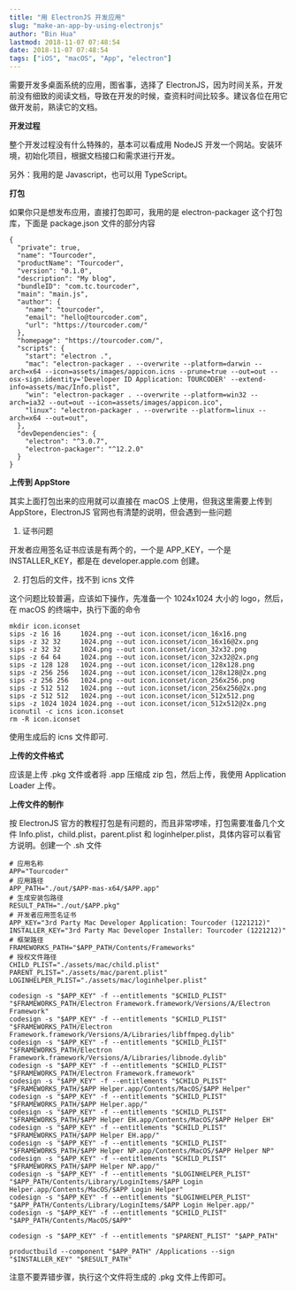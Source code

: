 ```yaml
---
title: "用 ElectronJS 开发应用"
slug: "make-an-app-by-using-electronjs"
author: "Bin Hua"
lastmod: 2018-11-07 07:48:54
date: 2018-11-07 07:48:54
tags: ["iOS", "macOS", "App", "electron"]
---
```


需要开发多桌面系统的应用，图省事，选择了 ElectronJS，因为时间关系，开发前没有细致的阅读文档，导致在开发的时候，查资料时间比较多。建议各位在用它做开发前，熟读它的文档。

**开发过程**

整个开发过程没有什么特殊的，基本可以看成用 NodeJS 开发一个网站。安装环境，初始化项目，根据文档接口和需求进行开发。

另外：我用的是 Javascript，也可以用 TypeScript。

**打包**

如果你只是想发布应用，直接打包即可，我用的是 electron-packager 这个打包库，下面是 package.json 文件的部分内容

```
{
  "private": true,
  "name": "Tourcoder",
  "productName": "Tourcoder",
  "version": "0.1.0",
  "description": "My blog",
  "bundleID": "com.tc.tourcoder",
  "main": "main.js",
  "author": {
    "name": "tourcoder",
    "email": "hello@tourcoder.com",
    "url": "https://tourcoder.com/"
  },
  "homepage": "https://tourcoder.com/",
  "scripts": {
    "start": "electron .",
    "mac": "electron-packager . --overwrite --platform=darwin --arch=x64 --icon=assets/images/appicon.icns --prune=true --out=out --osx-sign.identity='Developer ID Application: TOURCODER' --extend-info=assets/mac/Info.plist",
    "win": "electron-packager . --overwrite --platform=win32 --arch=ia32 --out=out --icon=assets/images/appicon.ico",
    "linux": "electron-packager . --overwrite --platform=linux --arch=x64 --out=out",
  },
  "devDependencies": {
    "electron": "^3.0.7",
    "electron-packager": "^12.2.0"
  }
}
```

**上传到 AppStore**

其实上面打包出来的应用就可以直接在 macOS 上使用，但我这里需要上传到 AppStore，ElectronJS 官网也有清楚的说明，但会遇到一些问题

1. 证书问题

开发者应用签名证书应该是有两个的，一个是 APP_KEY，一个是 INSTALLER_KEY，都是在 developer.apple.com 创建。

2. 打包后的文件，找不到 icns 文件

这个问题比较普遍，应该如下操作，先准备一个 1024x1024 大小的 logo，然后，在 macOS 的终端中，执行下面的命令

```
mkdir icon.iconset
sips -z 16 16     1024.png --out icon.iconset/icon_16x16.png
sips -z 32 32     1024.png --out icon.iconset/icon_16x16@2x.png
sips -z 32 32     1024.png --out icon.iconset/icon_32x32.png
sips -z 64 64     1024.png --out icon.iconset/icon_32x32@2x.png
sips -z 128 128   1024.png --out icon.iconset/icon_128x128.png
sips -z 256 256   1024.png --out icon.iconset/icon_128x128@2x.png
sips -z 256 256   1024.png --out icon.iconset/icon_256x256.png
sips -z 512 512   1024.png --out icon.iconset/icon_256x256@2x.png
sips -z 512 512   1024.png --out icon.iconset/icon_512x512.png
sips -z 1024 1024 1024.png --out icon.iconset/icon_512x512@2x.png
iconutil -c icns icon.iconset
rm -R icon.iconset
```

使用生成后的 icns 文件即可.

**上传的文件格式**

应该是上传 .pkg 文件或者将 .app 压缩成 zip 包，然后上传，我使用 Application Loader 上传。

**上传文件的制作**

按 ElectronJS 官方的教程打包是有问题的，而且非常啰嗦，打包需要准备几个文件 Info.plist，child.plist，parent.plist 和 loginhelper.plist，具体内容可以看官方说明。创建一个 .sh 文件

```
# 应用名称
APP="Tourcoder"
# 应用路径
APP_PATH="./out/$APP-mas-x64/$APP.app"
# 生成安装包路径
RESULT_PATH="./out/$APP.pkg"
# 开发者应用签名证书
APP_KEY="3rd Party Mac Developer Application: Tourcoder (1221212)"
INSTALLER_KEY="3rd Party Mac Developer Installer: Tourcoder (1221212)"
# 框架路径
FRAMEWORKS_PATH="$APP_PATH/Contents/Frameworks"
# 授权文件路径
CHILD_PLIST="./assets/mac/child.plist"
PARENT_PLIST="./assets/mac/parent.plist"
LOGINHELPER_PLIST="./assets/mac/loginhelper.plist"

codesign -s "$APP_KEY" -f --entitlements "$CHILD_PLIST" "$FRAMEWORKS_PATH/Electron Framework.framework/Versions/A/Electron Framework"
codesign -s "$APP_KEY" -f --entitlements "$CHILD_PLIST" "$FRAMEWORKS_PATH/Electron Framework.framework/Versions/A/Libraries/libffmpeg.dylib"
codesign -s "$APP_KEY" -f --entitlements "$CHILD_PLIST" "$FRAMEWORKS_PATH/Electron Framework.framework/Versions/A/Libraries/libnode.dylib"
codesign -s "$APP_KEY" -f --entitlements "$CHILD_PLIST" "$FRAMEWORKS_PATH/Electron Framework.framework"
codesign -s "$APP_KEY" -f --entitlements "$CHILD_PLIST" "$FRAMEWORKS_PATH/$APP Helper.app/Contents/MacOS/$APP Helper"
codesign -s "$APP_KEY" -f --entitlements "$CHILD_PLIST" "$FRAMEWORKS_PATH/$APP Helper.app/"
codesign -s "$APP_KEY" -f --entitlements "$CHILD_PLIST" "$FRAMEWORKS_PATH/$APP Helper EH.app/Contents/MacOS/$APP Helper EH"
codesign -s "$APP_KEY" -f --entitlements "$CHILD_PLIST" "$FRAMEWORKS_PATH/$APP Helper EH.app/"
codesign -s "$APP_KEY" -f --entitlements "$CHILD_PLIST" "$FRAMEWORKS_PATH/$APP Helper NP.app/Contents/MacOS/$APP Helper NP"
codesign -s "$APP_KEY" -f --entitlements "$CHILD_PLIST" "$FRAMEWORKS_PATH/$APP Helper NP.app/"
codesign -s "$APP_KEY" -f --entitlements "$LOGINHELPER_PLIST" "$APP_PATH/Contents/Library/LoginItems/$APP Login Helper.app/Contents/MacOS/$APP Login Helper"
codesign -s "$APP_KEY" -f --entitlements "$LOGINHELPER_PLIST" "$APP_PATH/Contents/Library/LoginItems/$APP Login Helper.app/"
codesign -s "$APP_KEY" -f --entitlements "$CHILD_PLIST" "$APP_PATH/Contents/MacOS/$APP"

codesign -s "$APP_KEY" -f --entitlements "$PARENT_PLIST" "$APP_PATH"

productbuild --component "$APP_PATH" /Applications --sign "$INSTALLER_KEY" "$RESULT_PATH"
```

注意不要弄错步骤，执行这个文件将生成的 .pkg 文件上传即可。
